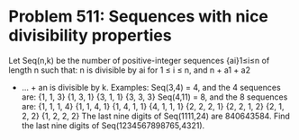 # Problem 511: Sequences with nice divisibility properties
Let Seq(n,k) be the number of positive-integer sequences {ai}1≤i≤n of
length n such that: n is divisible by ai for 1 ≤ i ≤ n, and n + a1 + a2
+ ... + an is divisible by k. Examples: Seq(3,4) = 4, and the 4
sequences are: {1, 1, 3} {1, 3, 1} {3, 1, 1} {3, 3, 3} Seq(4,11) = 8,
and the 8 sequences are: {1, 1, 1, 4} {1, 1, 4, 1} {1, 4, 1, 1} {4, 1,
1, 1} {2, 2, 2, 1} {2, 2, 1, 2} {2, 1, 2, 2} {1, 2, 2, 2} The last nine
digits of Seq(1111,24) are 840643584. Find the last nine digits of
Seq(1234567898765,4321).
